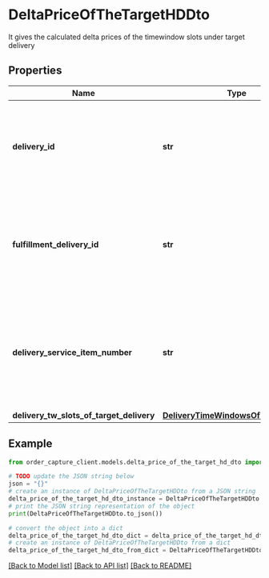 # DeltaPriceOfTheTargetHDDto

It gives the calculated delta prices of the timewindow slots under target delivery

## Properties

Name | Type | Description | Notes
------------ | ------------- | ------------- | -------------
**delivery_id** | **str** | It represents the target delivery id for which we need to calculate the delta prices for | [optional] 
**fulfillment_delivery_id** | **str** | It represents the target delivery fulfilment id for which we need to calculate the delta prices for | [optional] 
**delivery_service_item_number** | **str** | It represents the target delivery serviceItem number for which we need to calculate the delta prices for | [optional] 
**delivery_tw_slots_of_target_delivery** | [**DeliveryTimeWindowsOfTargetHDDto**](DeliveryTimeWindowsOfTargetHDDto.md) |  | [optional] 

## Example

```python
from order_capture_client.models.delta_price_of_the_target_hd_dto import DeltaPriceOfTheTargetHDDto

# TODO update the JSON string below
json = "{}"
# create an instance of DeltaPriceOfTheTargetHDDto from a JSON string
delta_price_of_the_target_hd_dto_instance = DeltaPriceOfTheTargetHDDto.from_json(json)
# print the JSON string representation of the object
print(DeltaPriceOfTheTargetHDDto.to_json())

# convert the object into a dict
delta_price_of_the_target_hd_dto_dict = delta_price_of_the_target_hd_dto_instance.to_dict()
# create an instance of DeltaPriceOfTheTargetHDDto from a dict
delta_price_of_the_target_hd_dto_from_dict = DeltaPriceOfTheTargetHDDto.from_dict(delta_price_of_the_target_hd_dto_dict)
```
[[Back to Model list]](../README.md#documentation-for-models) [[Back to API list]](../README.md#documentation-for-api-endpoints) [[Back to README]](../README.md)



